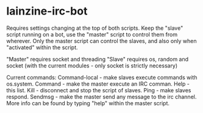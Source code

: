 # lainzine-irc-bot
Requires settings changing at the top of both scripts.
Keep the "slave" script running on a bot, use the "master" script to control them from wherever.
Only the master script can control the slaves, and also only when "activated" within the script.

"Master" requires socket and threading
"Slave" requires os, random and socket (with the current modules - only socket is strictly necessary)

Current commands:   Command-local - make slaves execute commands with os.system.
                    Command - make the master execute an IRC comman.
                    Help - this list.
                    Kill - disconnect and stop the script of slaves.
                    Ping - make slaves respond.
                    Sendmsg - make the master send any message to the irc channel.
More info can be found by typing "help" within the master script.
